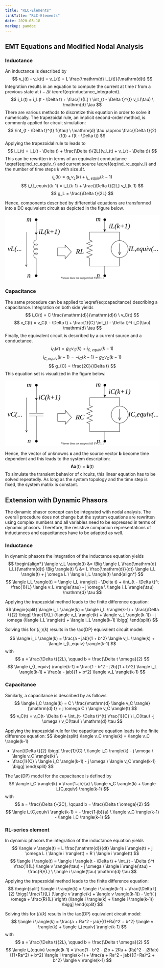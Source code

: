 ```yaml
---
title: "RLC-Elements"
linkTitle: "RLC-Elements"
date: 2020-03-18
markup: pandoc
---
```


## EMT Equations and Modified Nodal Analysis

### Inductance

An inductance is described by
$$
  v_j(t) - v_k(t) = v_L(t) = L \frac{\mathrm{d} i_L(t)}{\mathrm{d}t}
$$
Integration results in an equation to compute the current at time $t$ from a previous state at $t - \Delta t$ \eqref{eq:inductance_integrated}.
$$
  i_L(t) = i_L(t - \Delta t) + \frac{1}{L} \ \int_{t - \Delta t}^{t} v_L(\tau) \ \mathrm{d} \tau
$$
There are various methods to discretize this equation in order to solve it numerically.
The trapezoidal rule, an implicit second-order method, is commonly applied for circuit simulation:
$$
	\int_{t - \Delta t}^{t} f(\tau) \ \mathrm{d} \tau \approx \frac{\Delta t}{2}(f(t) + f(t - \Delta t))
$$
Applying the trapezoidal rule to leads to
$$
	i_L(t) = i_L(t - \Delta t) + \frac{\Delta t}{2L}(v_L(t) + v_L(t - \Delta t))
$$
This can be rewritten in terms of an equivalent conductance \eqref{eq:ind_rc_equiv_r} and current source \eqref{eq:ind_rc_equiv_i} and the number of time steps $k$ with size $\Delta t$.
$$
	i_L(k) = g_L v_L(k) + i_{L,equiv}(k-1)
$$
$$
	i_{L,equiv}(k-1) = i_L(k-1) + \frac{\Delta t}{2L} v_L(k-1)
$$
$$
	g_L = \frac{\Delta t}{2L}
$$

Hence, components described by differential equations are transformed into a DC equivalent circuit as depicted in the figure below.

![inductance resistive companion](electrical_resistive_companion_inductance.svg)

### Capacitance

The same procedure can be applied to \eqref{eq:capacitance} describing a capacitance.
Integration on both side yields
$$
	i_C(t) = C \frac{\mathrm{d}}{\mathrm{d}t} \ v_C(t)
$$
$$
	v_C(t) = v_C(t - \Delta t) + \frac{1}{C} \int_{t - \Delta t}^t i_C(\tau) \mathrm{d} \tau
$$
Finally, the equivalent circuit is described by a current source and a conductance.
$$
	i_{C}(k) = g_{C} v_C(k) + i_{C,equiv}(k-1)
$$
$$
	i_{C,equiv}(k-1) = -i_{C}(k-1) - g_C v_C(k-1)
$$
$$
	g_{C} = \frac{2C}{\Delta t}
$$
This equation set is visualized in the figure below.

![capacitance resistive companion](electrical_resistive_companion_capacitance.svg)

Hence, the vector of unknowns $\bm{x}$ and the source vector $\bm{b}$ become time dependent and this leads to the system description:
$$
	\bm{A} \bm{x}(t) = \bm{b}(t)
$$
To simulate the transient behavior of circuits, this linear equation has to be solved repeatedly.
As long as the system topology and the time step is fixed, the system matrix is constant.

## Extension with Dynamic Phasors

The dynamic phasor concept can be integrated with nodal analysis.
The overall procedure does not change but the system equations are rewritten using complex numbers and all variables need to be expressed in terms of dynamic phasors.
Therefore, the resistive companion representations of inductances and capacitances have to be adapted as well.

### Inductance
In dynamic phasors the integration of the inductance equation yields
$$
\begin{align*}
  \langle v_L \rangle(t)  &= \Big \langle L \frac{\mathrm{d} i_L}{\mathrm{d}t} \Big \rangle(t) \\
	                        &= L \frac{\mathrm{d}}{dt} \langle i_L \rangle(t) + j \omega L \ \langle i_L \rangle(t)
\end{align*}
$$
$$
  \langle i_L \rangle(t) = \langle i_L \rangle(t - \Delta t) + \int_{t - \Delta t}^t \frac{1}{L} \langle v_L \rangle(\tau) - j \omega \ \langle i_L \rangle(\tau) \mathrm{d} \tau
$$

Applying the trapezoidal method leads to the finite difference equation:
$$
\begin{split}
	\langle i_L \rangle(k) = \langle i_L \rangle(k-1) + \frac{\Delta t}{2} \bigg[ \frac{1}{L} (\langle v_L \rangle(k) + \langle v_L \rangle(k-1))
	- j \omega (\langle i_L \rangle(t) + \langle i_L \rangle(k-1) \bigg]
\end{split}
$$

Solving this for $\langle i_L \rangle(k)$ results in the \ac{DP} equivalent circuit model:
$$
	\langle i_L \rangle(k) = \frac{a - jab}{1 + b^2} \langle v_L \rangle(k) + \langle i_{L,equiv} \rangle(k-1)
$$
with
$$
	a = \frac{\Delta t}{2L}, \qquad b = \frac{\Delta t \omega}{2}
$$
$$
	\langle i_{L,equiv} \rangle(k-1) = \frac{1 - b^2 - j2b}{1 + b^2} \langle i_L \rangle(k-1) + \frac{a - jab}{1 + b^2} \langle v_L \rangle(k-1)
$$

### Capacitance

Similarly, a capacitance is described by as follows
$$
  \langle i_C \rangle(k) = C \ \frac{\mathrm{d} \langle v_C \rangle}{\mathrm{d} t} + j \omega C \ \langle v_C \rangle(t)
$$
$$
  v_C(t) = v_C(t- \Delta t) + \int_{t- \Delta t}^{t} \frac{1}{C} \ i_C(\tau) -j \omega \ v_C(\tau) \ \mathrm{d} \tau
$$

Applying the trapezoidal rule for the capacitance equation leads to the finite difference equation:
$$
\begin{split}
  \langle v_C \rangle(k) = \langle v_C \rangle(k-1)
  + \frac{\Delta t}{2} \bigg[ \frac{1}{C} \ \langle i_C \rangle(k) - j \omega \ \langle v_C \rangle(k) \\
  + \frac{1}{C} \ \langle i_C \rangle(k-1) - j \omega \ \langle v_C \rangle(k-1) \bigg]
 \end{split}
$$

The \ac{DP} model for the capacitance is defined by
$$
  \langle i_C \rangle(k) = \frac{1+jb}{a} \ \langle v_C \rangle(k) + \langle i_{C,equiv} \rangle(k-1)
$$
with
$$
  a = \frac{\Delta t}{2C}, \qquad
  b = \frac{\Delta t \omega}{2}
$$
$$
	\langle i_{C,equiv} \rangle(k-1) = - \frac{1-jb}{a} \ \langle v_C \rangle(k-1) - \langle i_C \rangle(k-1)
$$

### RL-series element

In dynamic phasors the integration of the inductance equation yields
$$
  \langle v \rangle(t) = L \frac{\mathrm{d}}{dt} \langle i \rangle(t) + j \omega L \ \langle i \rangle(t) + R \ \langle i \rangle(t)
$$
$$
  \langle i \rangle(t) = \langle i \rangle(t - \Delta t) + \int_{t - \Delta t}^t \frac{1}{L} \langle v \rangle(\tau) - j \omega \ \langle i \rangle(\tau) - \frac{R}{L} \ \langle i \rangle(\tau) \mathrm{d} \tau
$$

Applying the trapezoidal method leads to the finite difference equation:
$$
\begin{split}
	\langle i \rangle(k) = \langle i \rangle(k-1) + \frac{\Delta t}{2} \bigg[ \frac{1}{L} (\langle v \rangle(k) + \langle v \rangle(k-1))
	- \left( j \omega + \frac{R}{L} \right) (\langle i \rangle(k) + \langle i \rangle(k-1)) \bigg]
\end{split}
$$

Solving this for $\langle i \rangle(k)$ results in the \ac{DP} equivalent circuit model:
$$
	\langle i \rangle(k) = \frac{a + Ra^2 - jab}{(1+Ra)^2 + b^2} \langle v \rangle(k) + \langle i_{equiv} \rangle(k-1)
$$
with
$$
	a = \frac{\Delta t}{2L}, \qquad b = \frac{\Delta t \omega}{2}
$$
$$
	\langle i_{equiv} \rangle(k-1) = \frac{1 - b^2 - j2b + 2Ra + (Ra)^2 - j2Rab}{(1+Ra^2) + b^2} \langle i \rangle(k-1) + \frac{a + Ra^2 - jab}{(1+Ra)^2 + b^2} \langle v \rangle(k-1)
$$